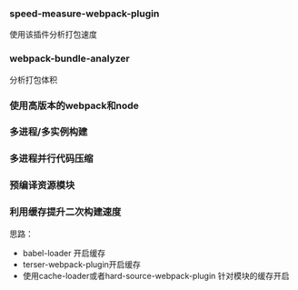 ### speed-measure-webpack-plugin
使用该插件分析打包速度

### webpack-bundle-analyzer
分析打包体积

### 使用高版本的webpack和node

### 多进程/多实例构建

### 多进程并行代码压缩

### 预编译资源模块

### 利用缓存提升二次构建速度

思路：
- babel-loader 开启缓存
- terser-webpack-plugin开启缓存
- 使用cache-loader或者hard-source-webpack-plugin 针对模块的缓存开启